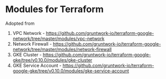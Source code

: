 # Modules for Terraform
Adopted from 
1. VPC Network - https://github.com/gruntwork-io/terraform-google-network/tree/master/modules/vpc-network
2. Network Firewall - https://github.com/gruntwork-io/terraform-google-network/tree/master/modules/network-firewall
3. GKE Cluster - https://github.com/gruntwork-io/terraform-google-gke/tree/v0.10.0/modules/gke-cluster
4. GKE Service Account - https://github.com/gruntwork-io/terraform-google-gke/tree/v0.10.0/modules/gke-service-account
